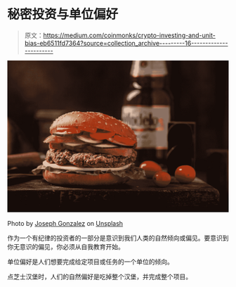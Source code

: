 # 秘密投资与单位偏好

> 原文：<https://medium.com/coinmonks/crypto-investing-and-unit-bias-eb6511fd7364?source=collection_archive---------16----------------------->

![](img/49772a03feac5d17819af9c0511f6175.png)

Photo by [Joseph Gonzalez](https://unsplash.com/@miracletwentyone?utm_source=medium&utm_medium=referral) on [Unsplash](https://unsplash.com?utm_source=medium&utm_medium=referral)

作为一个有纪律的投资者的一部分是意识到我们人类的自然倾向或偏见。要意识到你无意识的偏见，你必须从自我教育开始。

单位偏好是人们想要完成给定项目或任务的一个单位的倾向。

点芝士汉堡时，人们的自然偏好是吃掉整个汉堡，并完成整个项目。